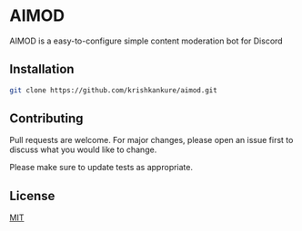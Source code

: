 # AIMOD

AIMOD is a easy-to-configure simple content moderation bot for Discord

## Installation


```bash
git clone https://github.com/krishkankure/aimod.git
```


## Contributing

Pull requests are welcome. For major changes, please open an issue first
to discuss what you would like to change.

Please make sure to update tests as appropriate.

## License

[MIT](https://choosealicense.com/licenses/mit/)
